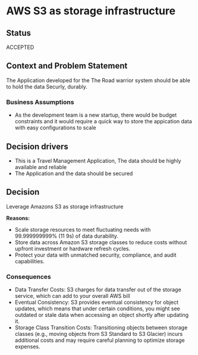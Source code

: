 # AWS S3 as storage infrastructure

## Status

ACCEPTED

## Context and Problem Statement

The Application developed for the The Road warrior system should be able to hold the data Securly, durably.

### Business Assumptions

* As the development team is a new startup, there would be budget constraints and it would require a quick way to store the appication data with easy configurations to scale 

## Decision drivers

* This is a Travel Management Application, The data should be highly available and reliable
* The Application and the data should be secured

## Decision

Leverage Amazons S3 as storage infrastructure 

__Reasons:__ 
* Scale storage resources to meet fluctuating needs with 99.999999999% (11 9s) of data durability.
* Store data across Amazon S3 storage classes to reduce costs without upfront investment or hardware refresh cycles.
* Protect your data with unmatched security, compliance, and audit capabilities.

### Consequences

* Data Transfer Costs: S3 charges for data transfer out of the storage service, which can add to your overall AWS bill
* Eventual Consistency: S3 provides eventual consistency for object updates, which means that under certain conditions, you might see outdated or stale data when accessing an object shortly after updating it. 
* Storage Class Transition Costs: Transitioning objects between storage classes (e.g., moving objects from S3 Standard to S3 Glacier) incurs additional costs and may require careful planning to optimize storage expenses.